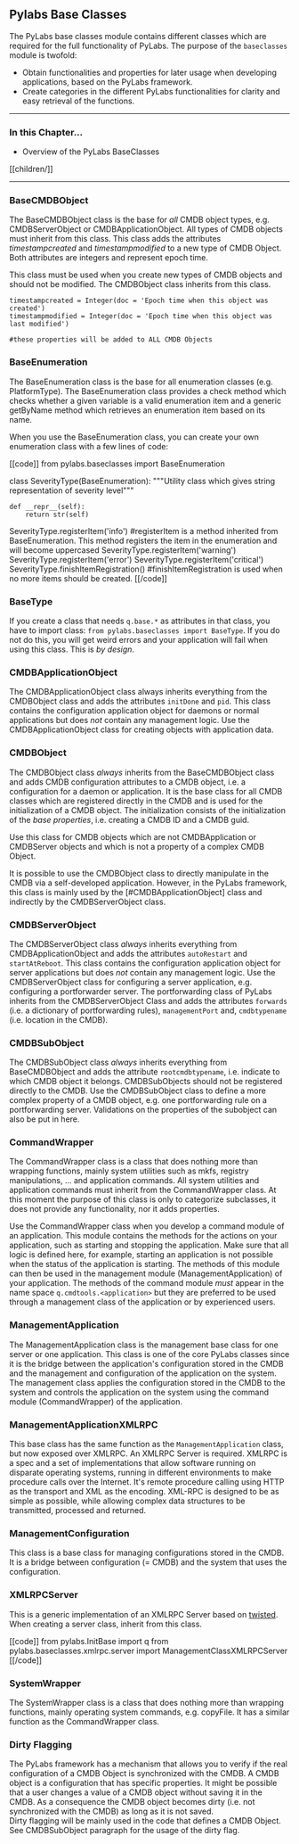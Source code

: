 [twisted]: http://twistedmatrix.com/trac/


## Pylabs Base Classes

The PyLabs base classes module contains different classes which are required for the full functionality of PyLabs. The purpose of the `baseclasses` module is twofold:

* Obtain functionalities and properties for later usage when developing applications, based on the PyLabs framework.
* Create categories in the different PyLabs functionalities for clarity and easy retrieval of the functions.

----
### In this Chapter...

* Overview of the PyLabs BaseClasses

[[children/]]

----
### BaseCMDBObject
The BaseCMDBObject class is the base for _all_ CMDB object types, e.g. CMDBServerObject or CMDBApplicationObject. All types of CMDB objects must inherit from this class. This class adds the attributes _timestampcreated_ and _timestampmodified_ to a new type of CMDB Object. Both attributes are integers and represent epoch time.

This class must be used when you create new types of CMDB objects and should not be modified. The CMDBObject class inherits from this class.


    timestampcreated = Integer(doc = 'Epoch time when this object was created')
    timestampmodified = Integer(doc = 'Epoch time when this object was last modified')

    #these properties will be added to ALL CMDB Objects


### BaseEnumeration
The BaseEnumeration class is the base for all enumeration classes (e.g. PlatformType). 
The BaseEnumeration class provides a check method which checks whether a given variable is a valid enumeration item and a generic getByName method which retrieves an enumeration item based on its name.

When you use the BaseEnumeration class, you can create your own enumeration class with a few lines of code:

[[code]]
from pylabs.baseclasses import BaseEnumeration

class SeverityType(BaseEnumeration):
    """Utility class which gives string representation of severity level"""

    def __repr__(self):
        return str(self)


SeverityType.registerItem('info')      #registerItem is a method inherited from BaseEnumeration. This method registers the item in the enumeration and will become uppercased
SeverityType.registerItem('warning')
SeverityType.registerItem('error')
SeverityType.registerItem('critical')
SeverityType.finishItemRegistration()  #finishItemRegistration is used when no more items should be created.
[[/code]]


### BaseType
If you create a class that needs `q.base.*` as attributes in that class, you have to import class: `from pylabs.baseclasses import BaseType`. If you do not do this, you will get weird errors and your application will fail when using this class. 
This is _by design_.


### CMDBApplicationObject
The CMDBApplicationObject class always inherits everything from the CMDBObject class and adds the attributes `initDone` and `pid`. This class contains the configuration application object for daemons or normal applications but does _not_ contain any management logic. 
Use the CMDBApplicationObject class for creating objects with application data.


### CMDBObject
The CMDBObject class _always_ inherits from the BaseCMDBObject class and adds CMDB configuration attributes to a CMDB object, i.e. a configuration for a daemon or application. It is the base class for all CMDB classes which are registered directly in the CMDB and is used for the initialization of a CMDB object.
The initialization consists of the initialization of the _base properties_, i.e. creating a CMDB ID and a CMDB guid.

Use this class for CMDB objects which are not CMDBApplication or CMDBServer objects and which is not a property of a complex CMDB Object.

It is possible to use the CMDBObject class to directly manipulate in the CMDB via a self-developed application. However, in the PyLabs framework, this class is mainly used by the [#CMDBApplicationObject] class and indirectly by the CMDBServerObject class. 


### CMDBServerObject
The CMDBServerObject class _always_ inherits everything from CMDBApplicationObject and adds the attributes `autoRestart` and `startAtReboot`.  This class contains the configuration application object for server applications but does _not_ contain any management logic.
Use the CMDBServerObject class for configuring a server application, e.g. configuring a portforwarder server. The portforwarding class of PyLabs inherits from the CMDBServerObject Class and adds the attributes `forwards` (i.e. a dictionary of portforwarding rules), `managementPort` and, `cmdbtypename` (i.e. location in the CMDB).


### CMDBSubObject
The CMDBSubObject class _always_ inherits everything from BaseCMDBObject and adds the attribute `rootcmdbtypename`, i.e. indicate to which CMDB object it belongs. CMDBSubObjects should not be registered directly to the CMDB.
Use the CMDBSubObject class to define a more complex property of a CMDB object, e.g. one portforwarding rule on a portforwarding server. Validations on the properties of the subobject can also be put in here.


### CommandWrapper
The CommandWrapper class is a class that does nothing more than wrapping functions, mainly system utilities such as mkfs, registry manipulations, ... and application commands. All system utilities and application commands must inherit from the CommandWrapper class.
At this moment the purpose of this class is only to categorize subclasses, it does not provide any functionality, nor it adds properties.

Use the CommandWrapper class when you develop a command module of an application. This module contains the methods for the actions on your application, such as starting and stopping the application. Make sure that all logic is defined here, for example, starting an application is not possible when the status of the application is starting.
The methods of this module can then be used in the management module (ManagementApplication) of your application. The methods of the command module _must_ appear in the name space `q.cmdtools.<application>` but they are preferred to be used through a management class of the application or by experienced users.


### ManagementApplication
The ManagementApplication class is the management base class for one server or one application. This class is one of the core PyLabs classes since it is the bridge between the application's configuration stored in the CMDB and the management and configuration of the application on the system.    
The management class applies the configuration stored in the CMDB to the system and controls the application on the system using the command module (CommandWrapper) of the application.


### ManagementApplicationXMLRPC
This base class has the same function as the `ManagementApplication` class, but now exposed over XMLRPC. An XMLRPC Server is required.
XMLRPC is a spec and a set of implementations that allow software running on disparate operating systems, running in different environments to make procedure calls over the Internet.
It's remote procedure calling using HTTP as the transport and XML as the encoding. XML-RPC is designed to be as simple as possible, while allowing complex data structures to be transmitted, processed and returned.


### ManagementConfiguration
This class is a base class for managing configurations stored in the CMDB. It is a bridge between configuration (= CMDB) and the system that uses the configuration.


### XMLRPCServer
This is a generic implementation of an XMLRPC Server based on [twisted][]. When creating a server class, inherit from this class.

[[code]]
from pylabs.InitBase import q
from pylabs.baseclasses.xmlrpc.server import ManagementClassXMLRPCServer
[[/code]]


### SystemWrapper
The SystemWrapper class is a class that does nothing more than wrapping functions, mainly operating system commands, e.g. copyFile. It has a similar function as the CommandWrapper class. 


### Dirty Flagging
The PyLabs framework has a mechanism that allows you to verify if the real configuration of a CMDB Object is synchronized with the CMDB. A CMDB object is a configuration that has specific properties. It might be possible that a user changes a value of a CMDB object without saving it in the CMDB. As a consequence the CMDB object becomes dirty (i.e. not synchronized with the CMDB) as long as it is not saved.  
Dirty flagging will be mainly used in the code that defines a CMDB Object. See CMDBSubObject paragraph for the usage of the dirty flag.
